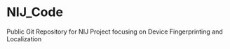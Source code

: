 # NIJ_Code
Public Git Repository for NIJ Project focusing on Device Fingerprinting and Localization

